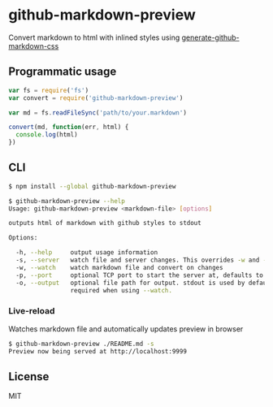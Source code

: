 # github-markdown-preview

Convert markdown to html with inlined styles using [generate-github-markdown-css](https://github.com/sindresorhus/generate-github-markdown-css)

## Programmatic usage

``` js
var fs = require('fs')
var convert = require('github-markdown-preview')

var md = fs.readFileSync('path/to/your.markdown')

convert(md, function(err, html) {
  console.log(html)
})
```

## CLI

``` sh
$ npm install --global github-markdown-preview
```

``` sh
$ github-markdown-preview --help
Usage: github-markdown-preview <markdown-file> [options]

outputs html of markdown with github styles to stdout

Options:

  -h, --help     output usage information
  -s, --server   watch file and server changes. This overrides -w and -o.
  -w, --watch    watch markdown file and convert on changes
  -p, --port     optional TCP port to start the server at, defaults to 9999
  -o, --output   optional file path for output. stdout is used by default.
                 required when using --watch.
```

### Live-reload

Watches markdown file and automatically updates preview in browser

``` sh
$ github-markdown-preview ./README.md -s
Preview now being served at http://localhost:9999
```

## License

MIT
